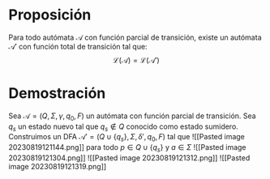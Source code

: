 # Proposición
Para todo autómata $\mathcal{A}$ con función parcial de transición, existe un autómata $\mathcal{A}'$ con función total de transición tal que:
$$\mathcal{L}(\mathcal{A})=\mathcal{L}(\mathcal{A}')$$
# Demostración
Sea $\mathcal{A}=(Q,\Sigma,\gamma,q_0,F)$ un autómata con función parcial de transición.
Sea $q_s$ un estado nuevo tal que $q_s{\not\in}Q$ conocido como estado sumidero.
Construimos un DFA $\mathcal{A}'=(Q\cup \{q_s\},\Sigma,\delta ',q_0,F)$ tal que
![[Pasted image 20230819121144.png]]
para todo $p\in Q\cup\{q_s\}$ y $a\in\Sigma$
![[Pasted image 20230819121304.png]]
![[Pasted image 20230819121312.png]]
![[Pasted image 20230819121319.png]]

